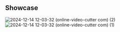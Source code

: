 ## Showcase

![2024-12-14 12-03-32 (online-video-cutter com) (2)](https://github.com/user-attachments/assets/d1ba15f3-5b6f-4efd-bfb6-d3846b947921)
![2024-12-14 12-03-32 (online-video-cutter com) (1)](https://github.com/user-attachments/assets/1dba2e67-bb15-49f1-bb21-45e47e0296de)
